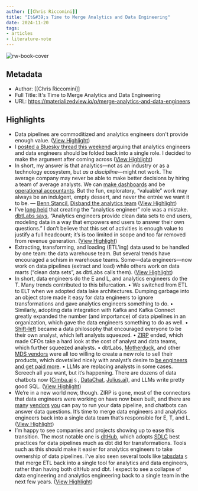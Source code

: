 ```yaml
---
author: [[Chris Riccomini]]
title: "It&#39;s Time to Merge Analytics and Data Engineering"
date: 2024-11-20
tags: 
- articles
- literature-note
---
```

![rw-book-cover](https://substackcdn.com/image/fetch/w_1200,h_600,c_fill,f_jpg,q_auto:good,fl_progressive:steep,g_auto/https%3A%2F%2Fsubstack-post-media.s3.amazonaws.com%2Fpublic%2Fimages%2Fb06b7af9-2e96-432f-b24a-392e65d338b4_1024x1024.webp)

## Metadata
- Author: [[Chris Riccomini]]
- Full Title: It's Time to Merge Analytics and Data Engineering
- URL: https://materializedview.io/p/merge-analytics-and-data-engineers

## Highlights
- Data pipelines are commoditized and analytics engineers don't provide enough value. ([View Highlight](https://read.readwise.io/read/01jd388qfrb5h8kzd47kjr1gsp))
- I [posted a Bluesky thread this weekend](https://bsky.app/profile/chris.blue/post/3lb3lprtbr22v) arguing that analytics engineers and data engineers should be folded back into a single role. I decided to make the argument after coming across ([View Highlight](https://read.readwise.io/read/01jd37xzks7ymqw3pxd52x84rn))
- In short, my answer is that analytics—not as an industry or as a technology ecosystem, but *as a discipline*—might not work. The average company may never be able to make better decisions by hiring a team of average analysts. We can [make dashboards](https://benn.substack.com/p/data-is-for-dashboards) and be [operational accountants](https://benn.substack.com/p/the-end-of-our-purple-era). But the fun, exploratory, “valuable” work may always be an indulgent, empty dessert, and never the entrée we want it to be. —
  [Benn Stancil](https://open.substack.com/users/5667744-benn-stancil?utm_source=mentions), [Disband the analytics team](https://benn.substack.com/p/disband-the-analytics-team) ([View Highlight](https://read.readwise.io/read/01jd37ycpbp5446qm03bbmwpg2))
- I’ve [long held](https://bsky.app/profile/archive.chris.blue/post/3l7htj4huw42b) that creating the “analytics engineer” role was a mistake. [dbtLabs says](https://www.getdbt.com/what-is-analytics-engineering), “Analytics engineers provide clean data sets to end users, modeling data in a way that empowers end users to answer their own questions.” I don’t believe that this set of activities is enough value to justify a full headcount; it’s is too limited in scope and too far removed from revenue generation. ([View Highlight](https://read.readwise.io/read/01jd37z6942stt3wyxpmbtdzw2))
- Extracting, transforming, and loading (ETL’ing) data used to be handled by one team: the data warehouse team. But several trends have encouraged a schism in warehouse teams. Some—data engineers—now work on data pipelines (extract and load) while others work on data marts (“clean data sets”, as dbtLabs calls them). ([View Highlight](https://read.readwise.io/read/01jd3808d8z3aj1f2nav2g3tgj))
- In short, data engineers do the E and L, and analytics engineers do the T. Many trends contributed to this bifurcation.
  • We switched from ETL to ELT when we adopted data lake architectures. Dumping garbage into an object store made it easy for data engineers to ignore transformations and gave analytics engineers something to do.
  • Similarly, adopting data integration with Kafka and Kafka Connect greatly expanded the number (and importance) of data pipelines in an organization, which gave the data engineers something to do as well.
  • [Shift-left](https://en.wikipedia.org/wiki/Shift-left_testing) became a data philosophy that encouraged everyone to be their own analyst, which left analysts squeezed.
  • [ZIRP](https://en.wikipedia.org/wiki/Zero_interest-rate_policy) ended, which made CFOs take a hard look at the cost of analyst and data teams, which further squeezed analysts.
  • dbtLabs, [Motherduck](https://motherduck.com), and other [MDS vendors](https://www.moderndatastack.xyz/) were all too willing to create a new role to sell their products, which dovetailed nicely with analyst’s desire to [be engineers and get paid more](https://bsky.app/profile/chad-isenberg.bsky.social/post/3lb42pnf2ms2t).
  • LLMs are replacing analysts in some cases. Screech all you want, but it’s happening. There are dozens of data chatbots now ([Cimba.ai](https://www.cimba.ai/)﹩, [DataChat](https://datachat.ai/), [Julius.ai](https://julius.ai/)), and LLMs write pretty good SQL. ([View Highlight](https://read.readwise.io/read/01jd380k64gkpx578n4qak922w))
- We’re in a new world now, though. ZIRP is gone, most of the connectors that data engineers were working on have now been built, and there are [many](https://fivetran.com) [vendors](https://airbyte.com) [you](https://www.decodable.co/) can pay to run your data pipeline, and chatbots can answer data questions. It’s time to merge data engineers and analytics engineers back into a single data team that’s responsible for E, T, and L. ([View Highlight](https://read.readwise.io/read/01jd3833bgrk796h1ygv3zgmxb))
- I’m happy to see companies and projects showing up to ease this transition. The most notable one is [dltHub](https://dlthub.com/), which adopts [SDLC](https://aws.amazon.com/what-is/sdlc/) best practices for data pipelines much as dbt did for transformations. Tools such as this should make it easier for analytics engineers to take ownership of data pipelines. I’ve also seen several tools like [tabsdata](https://github.com/dbt-labs/dbt-core)﹩ that merge ETL back into a single tool for analytics and data engineers, rather than having both dltHub and dbt. I expect to see a collapse of data engineering and analytics engineering back to a single team in the next few years. ([View Highlight](https://read.readwise.io/read/01jd383bb662w88qw1t2dfwjb3))
